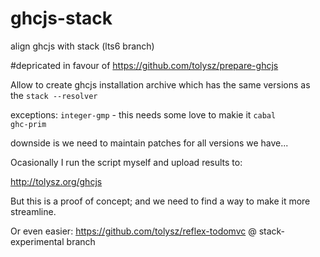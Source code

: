 # ghcjs-stack
align ghcjs with stack (lts6 branch)

#depricated in favour of https://github.com/tolysz/prepare-ghcjs


Allow to create ghcjs installation archive which has the same versions as the `stack --resolver`

exceptions:
`integer-gmp` - this needs some love to makie it 
`cabal`  
`ghc-prim`

downside is we need to maintain patches for all versions we have...

Ocasionally I run the script myself and upload results to:

http://tolysz.org/ghcjs

But this is a proof of concept; and we need to find a way to make it more streamline.

Or even easier:
https://github.com/tolysz/reflex-todomvc @ stack-experimental branch
